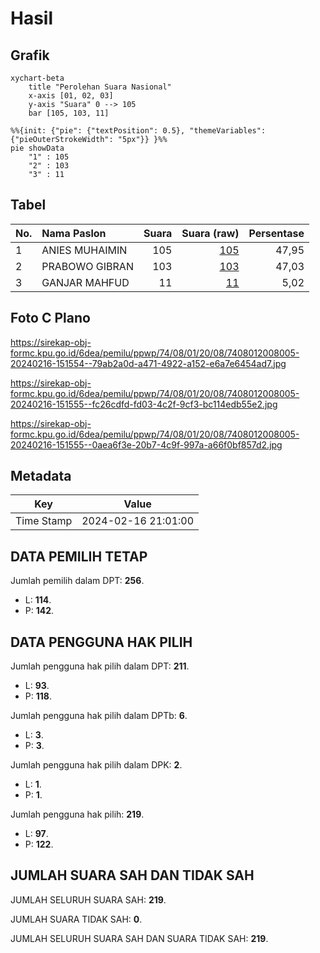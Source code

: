 # Hasil

## Grafik

```mermaid
xychart-beta
    title "Perolehan Suara Nasional"
    x-axis [01, 02, 03]
    y-axis "Suara" 0 --> 105
    bar [105, 103, 11]
```

```mermaid
%%{init: {"pie": {"textPosition": 0.5}, "themeVariables": {"pieOuterStrokeWidth": "5px"}} }%%
pie showData
    "1" : 105
    "2" : 103
    "3" : 11
```

## Tabel

| No. | Nama Paslon    | Suara | Suara (raw) | Persentase |
|:--- |:-------------- | -----:| -----------:| ----------:|
| 1   | ANIES MUHAIMIN | 105   | [105][p-1]  | 47,95      |
| 2   | PRABOWO GIBRAN | 103   | [103][p-2]  | 47,03      |
| 3   | GANJAR MAHFUD  | 11    | [11][p-3]   | 5,02       |


[p-1]: https://github.com/gigit-pemilu/pemilu-2024/blob/main/pilpres/hitung-suara/sub/74-sulawesi-tenggara/sub/08-kolaka-utara/sub/01-lasusua/sub/2008-ponggiha/sub/005-tps/sub/paslon-1.txt
[p-2]: https://github.com/gigit-pemilu/pemilu-2024/blob/main/pilpres/hitung-suara/sub/74-sulawesi-tenggara/sub/08-kolaka-utara/sub/01-lasusua/sub/2008-ponggiha/sub/005-tps/sub/paslon-2.txt
[p-3]: https://github.com/gigit-pemilu/pemilu-2024/blob/main/pilpres/hitung-suara/sub/74-sulawesi-tenggara/sub/08-kolaka-utara/sub/01-lasusua/sub/2008-ponggiha/sub/005-tps/sub/paslon-3.txt

## Foto C Plano

https://sirekap-obj-formc.kpu.go.id/6dea/pemilu/ppwp/74/08/01/20/08/7408012008005-20240216-151554--79ab2a0d-a471-4922-a152-e6a7e6454ad7.jpg

https://sirekap-obj-formc.kpu.go.id/6dea/pemilu/ppwp/74/08/01/20/08/7408012008005-20240216-151555--fc26cdfd-fd03-4c2f-9cf3-bc114edb55e2.jpg

https://sirekap-obj-formc.kpu.go.id/6dea/pemilu/ppwp/74/08/01/20/08/7408012008005-20240216-151555--0aea6f3e-20b7-4c9f-997a-a66f0bf857d2.jpg


## Metadata

| Key        | Value               |
| ---------- | ------------------- |
| Time Stamp | 2024-02-16 21:01:00 |


## DATA PEMILIH TETAP

Jumlah pemilih dalam DPT: **256**.
 * L: **114**.
 * P: **142**.

## DATA PENGGUNA HAK PILIH

Jumlah pengguna hak pilih dalam DPT: **211**.
 * L: **93**.
 * P: **118**.

Jumlah pengguna hak pilih dalam DPTb: **6**.
 * L: **3**.
 * P: **3**.

Jumlah pengguna hak pilih dalam DPK: **2**.
 * L: **1**.
 * P: **1**.

Jumlah pengguna hak pilih: **219**.
 * L: **97**.
 * P: **122**.

## JUMLAH SUARA SAH DAN TIDAK SAH

JUMLAH SELURUH SUARA SAH: **219**.

JUMLAH SUARA TIDAK SAH: **0**.

JUMLAH SELURUH SUARA SAH DAN SUARA TIDAK SAH: **219**.


